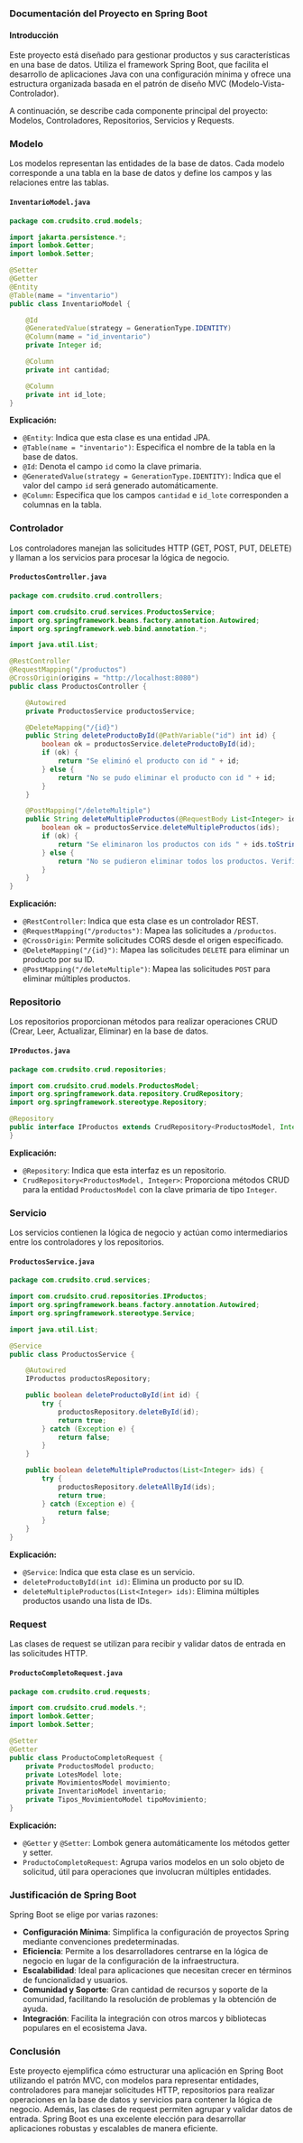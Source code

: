 ### Documentación del Proyecto en Spring Boot

#### Introducción
Este proyecto está diseñado para gestionar productos y sus características en una base de datos. Utiliza el framework Spring Boot, que facilita el desarrollo de aplicaciones Java con una configuración mínima y ofrece una estructura organizada basada en el patrón de diseño MVC (Modelo-Vista-Controlador).

A continuación, se describe cada componente principal del proyecto: Modelos, Controladores, Repositorios, Servicios y Requests.

### Modelo
Los modelos representan las entidades de la base de datos. Cada modelo corresponde a una tabla en la base de datos y define los campos y las relaciones entre las tablas.

#### `InventarioModel.java`
```java
package com.crudsito.crud.models;

import jakarta.persistence.*;
import lombok.Getter;
import lombok.Setter;

@Setter
@Getter
@Entity
@Table(name = "inventario")
public class InventarioModel {

    @Id
    @GeneratedValue(strategy = GenerationType.IDENTITY)
    @Column(name = "id_inventario")
    private Integer id;

    @Column
    private int cantidad;

    @Column
    private int id_lote;
}
```

**Explicación:**
- `@Entity`: Indica que esta clase es una entidad JPA.
- `@Table(name = "inventario")`: Especifica el nombre de la tabla en la base de datos.
- `@Id`: Denota el campo `id` como la clave primaria.
- `@GeneratedValue(strategy = GenerationType.IDENTITY)`: Indica que el valor del campo `id` será generado automáticamente.
- `@Column`: Especifica que los campos `cantidad` e `id_lote` corresponden a columnas en la tabla.

### Controlador
Los controladores manejan las solicitudes HTTP (GET, POST, PUT, DELETE) y llaman a los servicios para procesar la lógica de negocio.

#### `ProductosController.java`
```java
package com.crudsito.crud.controllers;

import com.crudsito.crud.services.ProductosService;
import org.springframework.beans.factory.annotation.Autowired;
import org.springframework.web.bind.annotation.*;

import java.util.List;

@RestController
@RequestMapping("/productos")
@CrossOrigin(origins = "http://localhost:8080")
public class ProductosController {

    @Autowired
    private ProductosService productosService;

    @DeleteMapping("/{id}")
    public String deleteProductoById(@PathVariable("id") int id) {
        boolean ok = productosService.deleteProductoById(id);
        if (ok) {
            return "Se eliminó el producto con id " + id;
        } else {
            return "No se pudo eliminar el producto con id " + id;
        }
    }

    @PostMapping("/deleteMultiple")
    public String deleteMultipleProductos(@RequestBody List<Integer> ids) {
        boolean ok = productosService.deleteMultipleProductos(ids);
        if (ok) {
            return "Se eliminaron los productos con ids " + ids.toString();
        } else {
            return "No se pudieron eliminar todos los productos. Verifique los ids proporcionados.";
        }
    }
}
```

**Explicación:**
- `@RestController`: Indica que esta clase es un controlador REST.
- `@RequestMapping("/productos")`: Mapea las solicitudes a `/productos`.
- `@CrossOrigin`: Permite solicitudes CORS desde el origen especificado.
- `@DeleteMapping("/{id}")`: Mapea las solicitudes `DELETE` para eliminar un producto por su ID.
- `@PostMapping("/deleteMultiple")`: Mapea las solicitudes `POST` para eliminar múltiples productos.

### Repositorio
Los repositorios proporcionan métodos para realizar operaciones CRUD (Crear, Leer, Actualizar, Eliminar) en la base de datos.

#### `IProductos.java`
```java
package com.crudsito.crud.repositories;

import com.crudsito.crud.models.ProductosModel;
import org.springframework.data.repository.CrudRepository;
import org.springframework.stereotype.Repository;

@Repository
public interface IProductos extends CrudRepository<ProductosModel, Integer> {
}
```

**Explicación:**
- `@Repository`: Indica que esta interfaz es un repositorio.
- `CrudRepository<ProductosModel, Integer>`: Proporciona métodos CRUD para la entidad `ProductosModel` con la clave primaria de tipo `Integer`.

### Servicio
Los servicios contienen la lógica de negocio y actúan como intermediarios entre los controladores y los repositorios.

#### `ProductosService.java`
```java
package com.crudsito.crud.services;

import com.crudsito.crud.repositories.IProductos;
import org.springframework.beans.factory.annotation.Autowired;
import org.springframework.stereotype.Service;

import java.util.List;

@Service
public class ProductosService {

    @Autowired
    IProductos productosRepository;

    public boolean deleteProductoById(int id) {
        try {
            productosRepository.deleteById(id);
            return true;
        } catch (Exception e) {
            return false;
        }
    }

    public boolean deleteMultipleProductos(List<Integer> ids) {
        try {
            productosRepository.deleteAllById(ids);
            return true;
        } catch (Exception e) {
            return false;
        }
    }
}
```

**Explicación:**
- `@Service`: Indica que esta clase es un servicio.
- `deleteProductoById(int id)`: Elimina un producto por su ID.
- `deleteMultipleProductos(List<Integer> ids)`: Elimina múltiples productos usando una lista de IDs.

### Request
Las clases de request se utilizan para recibir y validar datos de entrada en las solicitudes HTTP.

#### `ProductoCompletoRequest.java`
```java
package com.crudsito.crud.requests;

import com.crudsito.crud.models.*;
import lombok.Getter;
import lombok.Setter;

@Setter
@Getter
public class ProductoCompletoRequest {
    private ProductosModel producto;
    private LotesModel lote;
    private MovimientosModel movimiento;
    private InventarioModel inventario;
    private Tipos_MovimientoModel tipoMovimiento;
}
```

**Explicación:**
- `@Getter` y `@Setter`: Lombok genera automáticamente los métodos getter y setter.
- `ProductoCompletoRequest`: Agrupa varios modelos en un solo objeto de solicitud, útil para operaciones que involucran múltiples entidades.

### Justificación de Spring Boot
Spring Boot se elige por varias razones:
- **Configuración Mínima**: Simplifica la configuración de proyectos Spring mediante convenciones predeterminadas.
- **Eficiencia**: Permite a los desarrolladores centrarse en la lógica de negocio en lugar de la configuración de la infraestructura.
- **Escalabilidad**: Ideal para aplicaciones que necesitan crecer en términos de funcionalidad y usuarios.
- **Comunidad y Soporte**: Gran cantidad de recursos y soporte de la comunidad, facilitando la resolución de problemas y la obtención de ayuda.
- **Integración**: Facilita la integración con otros marcos y bibliotecas populares en el ecosistema Java.

### Conclusión
Este proyecto ejemplifica cómo estructurar una aplicación en Spring Boot utilizando el patrón MVC, con modelos para representar entidades, controladores para manejar solicitudes HTTP, 
repositorios para realizar operaciones en la base de datos y servicios para contener la lógica de negocio. Además, las clases de request permiten agrupar y validar datos de entrada.
Spring Boot es una excelente elección para desarrollar aplicaciones robustas y escalables de manera eficiente.
